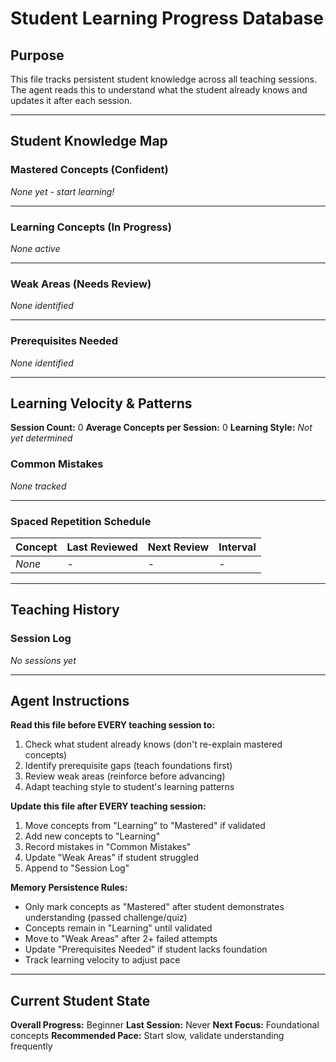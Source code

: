 # Student Learning Progress Database

## Purpose
This file tracks persistent student knowledge across all teaching sessions. The agent reads this to understand what the student already knows and updates it after each session.

---

## Student Knowledge Map

### Mastered Concepts (Confident)
<!-- Concepts the student fully understands and can apply -->

*None yet - start learning!*

---

### Learning Concepts (In Progress)
<!-- Concepts currently being taught, partial understanding -->

*None active*

---

### Weak Areas (Needs Review)
<!-- Concepts student struggled with, needs reinforcement -->

*None identified*

---

### Prerequisites Needed
<!-- Gaps detected - student needs these before advancing -->

*None identified*

---

## Learning Velocity & Patterns

**Session Count:** 0
**Average Concepts per Session:** 0
**Learning Style:** *Not yet determined*

### Common Mistakes
<!-- Track recurring errors to prevent repetition -->

*None tracked*

---

### Spaced Repetition Schedule
<!-- Concepts needing periodic review -->

| Concept | Last Reviewed | Next Review | Interval |
|---------|--------------|-------------|----------|
| *None*  | -            | -           | -        |

---

## Teaching History

### Session Log
<!-- Chronological record of what was taught -->

*No sessions yet*

---

## Agent Instructions

**Read this file before EVERY teaching session to:**
1. Check what student already knows (don't re-explain mastered concepts)
2. Identify prerequisite gaps (teach foundations first)
3. Review weak areas (reinforce before advancing)
4. Adapt teaching style to student's learning patterns

**Update this file after EVERY teaching session:**
1. Move concepts from "Learning" to "Mastered" if validated
2. Add new concepts to "Learning"
3. Record mistakes in "Common Mistakes"
4. Update "Weak Areas" if student struggled
5. Append to "Session Log"

**Memory Persistence Rules:**
- Only mark concepts as "Mastered" after student demonstrates understanding (passed challenge/quiz)
- Concepts remain in "Learning" until validated
- Move to "Weak Areas" after 2+ failed attempts
- Update "Prerequisites Needed" if student lacks foundation
- Track learning velocity to adjust pace

---

## Current Student State

**Overall Progress:** Beginner
**Last Session:** Never
**Next Focus:** Foundational concepts
**Recommended Pace:** Start slow, validate understanding frequently
